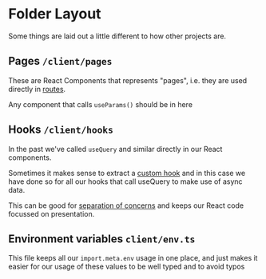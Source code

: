 # Folder Layout

Some things are laid out a little different to how other projects are.

## Pages `/client/pages`

These are React Components that represents "pages", i.e. they are used directly in [routes](../client/routes.tsx).

Any component that calls `useParams()` should be in here

## Hooks `/client/hooks`

In the past we've called `useQuery` and similar directly in our React components.

Sometimes it makes sense to extract a [custom hook](https://react.dev/learn/reusing-logic-with-custom-hooks#extracting-your-own-custom-hook-from-a-component) and in this case we have done so for all our hooks that call useQuery to make use of async data.

This can be good for [separation of concerns](https://en.wikipedia.org/wiki/Separation_of_concerns) and keeps our React code focussed on presentation.

## Environment variables `client/env.ts`

This file keeps all our `import.meta.env` usage in one place, and just makes it easier for our usage of these values to be well typed and to avoid typos
